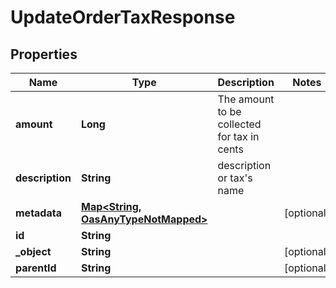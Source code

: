 

# UpdateOrderTaxResponse

## Properties

Name | Type | Description | Notes
------------ | ------------- | ------------- | -------------
**amount** | **Long** | The amount to be collected for tax in cents | 
**description** | **String** | description or tax&#39;s name | 
**metadata** | [**Map&lt;String, OasAnyTypeNotMapped&gt;**](OasAnyTypeNotMapped.md) |  |  [optional]
**id** | **String** |  | 
**_object** | **String** |  |  [optional]
**parentId** | **String** |  |  [optional]




